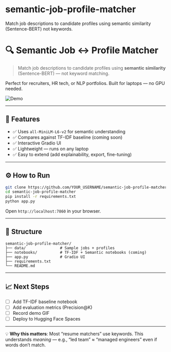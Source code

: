# semantic-job-profile-matcher
 Match job descriptions to candidate profiles using semantic similarity (Sentence-BERT) not keywords.

# 🔍 Semantic Job ↔ Profile Matcher

> Match job descriptions to candidate profiles using **semantic similarity** (Sentence-BERT) — not keyword matching.

Perfect for recruiters, HR tech, or NLP portfolios. Built for laptops — no GPU needed.

![Demo](demo.gif) <!-- Optional: add later -->

---

## 🚀 Features

- ✅ Uses `all-MiniLM-L6-v2` for semantic understanding
- ✅ Compares against TF-IDF baseline (coming soon)
- ✅ Interactive Gradio UI
- ✅ Lightweight — runs on any laptop
- ✅ Easy to extend (add explainability, export, fine-tuning)

---

## ⚙️ How to Run

```bash
git clone https://github.com/YOUR_USERNAME/semantic-job-profile-matcher.git
cd semantic-job-profile-matcher
pip install -r requirements.txt
python app.py
```

Open `http://localhost:7860` in your browser.

---

## 📂 Structure

```
semantic-job-profile-matcher/
├── data/               # Sample jobs + profiles
├── notebooks/          # TF-IDF + Semantic notebooks (coming)
├── app.py              # Gradio UI
├── requirements.txt
└── README.md
```

---

## 📈 Next Steps

- [ ] Add TF-IDF baseline notebook
- [ ] Add evaluation metrics (Precision@K)
- [ ] Record demo GIF
- [ ] Deploy to Hugging Face Spaces

---

💡 **Why this matters**: Most “resume matchers” use keywords. This understands *meaning* — e.g., “led team” ≈ “managed engineers” even if words don’t match.